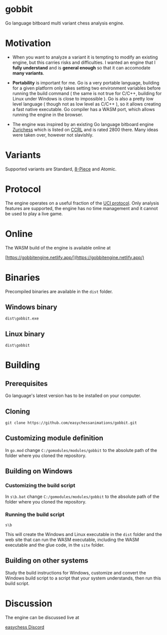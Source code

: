 # gobbit

Go language bitboard multi variant chess analysis engine.

# Motivation

- When you want to analyze a variant it is tempting to modify an existing engine, but this carries risks and difficulties. I wanted an engine that I **fully understand** and is **general enough** so that it can accomodate **many variants**.

- **Portability** is important for me. Go is a very portable language, building for a given platform only takes setting two environment variables before running the build command ( the same is not true for C/C++, building for Linux under Windows is close to impossible ). Go is also a pretty low level language ( though not as low level as C/C++ ), so it allows creating a fast native executable. Go compiler has a WASM port, which allows running the engine in the browser.

- The engine was inspired by an existing Go language bitboard engine [Zurichess](https://bitbucket.org/zurichess/zurichess/src/master/) which is listed on [CCRL](https://ccrl.chessdom.com/ccrl/4040/cgi/engine_details.cgi?print=Details&each_game=1&eng=Zurichess%20Neuchatel%2064-bit) and is rated 2800 there. Many ideas were taken over, however not slavishly.

# Variants

Supported variants are Standard, [8-Piece](https://www.chessvariants.com/rules/8-piece-chess) and Atomic.

# Protocol

The engine operates on a useful fraction of the [UCI protocol](http://wbec-ridderkerk.nl/html/UCIProtocol.html). Only analysis features are supported, the engine has no time management and it cannot be used to play a live game.

# Online

The WASM build of the engine is available online at

[https://gobbitengine.netlify.app/](https://gobbitengine.netlify.app/)

# Binaries

Precompiled binaries are available in the `dist` folder.

## Windows binary

`dist\gobbit.exe`

## Linux binary

`dist\gobbit`

# Building

## Prerequisites

Go language's latest version has to be installed on your computer.

## Cloning

```
git clone https://github.com/easychessanimations/gobbit.git
```

## Customizing module definition

In `go.mod` change `C:/gomodules/modules/gobbit` to the absolute path of the folder where you cloned the repository.

## Building on Windows

### Customizing the build script

In `s\b.bat` change `C:/gomodules/modules/gobbit` to the absolute path of the folder where you cloned the repository.

### Running the build script

```
s\b
```

This will create the Windows and Linux executable in the `dist` folder and the web site that can run the WASM executable, including the WASM executable and the glue code, in the `site` folder.

## Building on other systems

Study the build instructions for Windows, customize and convert the Windows build script to a script that your system understands, then run this build script.

# Discussion

The engine can be discussed live at

[easychess Discord](https://discord.gg/RKJDzJj)
